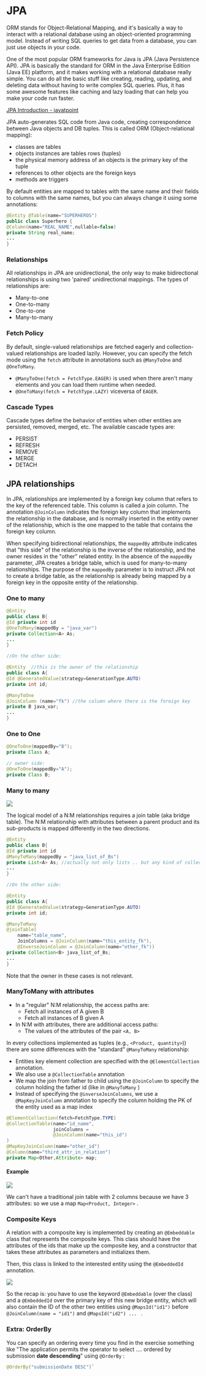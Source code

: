 # JPA

ORM stands for Object-Relational Mapping, and it's basically a way to interact with a relational database using an object-oriented programming model. Instead of writing SQL queries to get data from a database, you can just use objects in your code.

One of the most popular ORM frameworks for Java is JPA (Java Persistence API). JPA is basically the standard for ORM in the Java Enterprise Edition (Java EE) platform, and it makes working with a relational database really simple. You can do all the basic stuff like creating, reading, updating, and deleting data without having to write complex SQL queries. Plus, it has some awesome features like caching and lazy loading that can help you make your code run faster.

[JPA Introduction - javatpoint](https://www.javatpoint.com/jpa-introduction)

JPA auto-generates SQL code from Java code, creating correspondence between Java objects and DB tuples. This is called ORM (Object-relational mapping): 

- classes are tables
- objects instances are tables rows (tuples)
- the physical memory address of an objects is the primary key of the tuple 
- references to other objects are the foreign keys 
- methods are triggers 

By default entities are mapped to tables with the same name and their fields to columns with the same names, but you can always change it using some annotations: 

````Java
@Entity @Table(name="SUPERHEROS")
public class Superhero {
@Column(name="REAL_NAME",nullable=false)
private String real_name;
...
}
````

### Relationships

All relationships in JPA are unidirectional, the only way to make bidirectional relationships is using two 'paired' unidirectional mappings. The types of relationships are:

- Many-to-one 
- One-to-many
- One-to-one
- Many-to-many

### Fetch Policy 

By default, single-valued relationships are fetched eagerly and collection-valued relationships are loaded lazily. However, you can specify the fetch mode using the `fetch` attribute in annotations such as `@ManyToOne` and `@OneToMany`.

- `@ManyToOne(fetch = FetchType.EAGER)` is used when there aren't many elements and you can load them runtime when needed. 
- `@OneToMany(fetch = FetchType.LAZY)` viceversa of `EAGER`.

### Cascade Types

Cascade types define the behavior of entities when other entities are persisted, removed, merged, etc. The available cascade types are:

-   PERSIST
-   REFRESH
-   REMOVE
-   MERGE
-   DETACH

## JPA relationships

In JPA, relationships are implemented by a foreign key column that refers to the key of the referenced table. This column is called a join column. The annotation `@JoinColumn` indicates the foreign key column that implements the relationship in the database, and is normally inserted in the entity owner of the relationship, which is the one mapped to the table that contains the foreign key column.

When specifying bidirectional relationships, the `mappedBy` attribute indicates that "this side" of the relationship is the inverse of the relationship, and the owner resides in the "other" related entity. In the absence of the `mappedBy` parameter, JPA creates a bridge table, which is used for many-to-many relationships. The purpose of the `mappedBy` parameter is to instruct JPA not to create a bridge table, as the relationship is already being mapped by a foreign key in the opposite entity of the relationship.

### One to many

````Java
@Entity
public class B{
@Id private int id
@OneToMany(mappedBy = "java_var")
private Collection<A> As; 
...
}

//On the other side:

@Entity  //this is the owner of the relationship
public class A{ 
@Id @GeneratedValue(strategy=GenerationType.AUTO)
private int id;

@ManyToOne 
@JoinColumn (name="fk") //the column where there is the foreign key
private B java_var;
...
}
````

### One to One
  
````Java
@OneToOne(mappedBy="B");
private Class A;

// owner side:
@OneToOne(mappedBy="A");
private Class B;
````


### Many to many 

![](28c0ea1c55838e3965de693820210f32.png)

The logical model of a N:M relationships requires a join table (aka bridge table). The N:M relationship with attributes between a parent product and its sub-products is mapped differently in the two directions.

````Java
@Entity
public class B{
@Id private int id
@ManyToMany(mappedBy = "java_list_of_Bs")
private List<A> As; //actually not only lists .. but any kind of collections 
...
}

//On the other side:

@Entity
public class A{
@Id @GeneratedValue(strategy=GenerationType.AUTO)
private int id;

@ManyToMany
@joinTable(
	name="table_name",
	JoinColumns = @JoinColumn(name="this_entity_fk"),
	@InverseJoinColumn = @JoinColumn(name="other_fk"))
private Collection<B> java_list_of_Bs;
...
}
````

Note that the owner in these cases is not relevant.

### ManyToMany with attributes

- In a "regular" N:M relationship, the access paths are:
    - Fetch all instances of A given B 
    - Fetch all instances of B given A
- In N:M with attributes, there are additional access paths:
    - The values of the attributes of the pair `<A, B>`

In every collections implemented as tuples (e.g., `<Product, quantity>`)) there are some differences with the "standard" `@ManyToMany` relationship:

- Entities key element collection are specified with the `@ElementCollection` annotation. 
- We also use a `@CollectionTable` annotation
- We map the join from father to child using the `@JoinColumn` to specify the column holding the father id (like in `@ManyToMany` )
- Instead of specifying the `@inverseJoinColumns`, we use a `@MapKeyJoinColumn` annotation to specify the column holding the PK of the entity used as a map index

````Java
@ElementCollection(fetch=FetchType.TYPE)
@CollectionTable(name="id_name",
				 joinColumns =
				 @JoinColumn(name="this_id")
)
@MapKeyJoinColumn(name="other_id")
@Column(name="third_attr_in_relation")
private Map<Other,Attribute> map;
````


#### Example

![](images/bdcabc300e2f04d22f42820390bc3837.png)

We can't have a traditional join table with 2 columns because we have 3 attributes: so we use a map ```Map<Product, Integer>``` . 
  

### Composite Keys  

A relation with a composite key is implemented by creating an `@Embeddable` class that represents the composite keys. This class should have the attributes of the ids that make up the composite key, and a constructor that takes these attributes as parameters and initializes them.

Then, this class is linked to the interested entity using the `@EmbeddedId` annotation. 

![](8203f24642a8f73d408d4a52bf5bd820.png)

So the recap is: you have to use the keyword ```@Embeddable``` (over the class) and a ```@EmbeddedId``` over the primary key of this new bridge entity, which will also contain the ID of the other two entities using ```@MapsId("id1")``` before  ```@JoinColumn(name = "id1")``` and ```@MapsId("id2") ... ``` . 
 
### Extra: OrderBy 

You can specify an ordering every time you find in the exercise something like "The application permits the operator to select .... ordered by submission **date descending**" using `@OrderBy` : 

````Java
@OrderBy("submissionDate DESC")`
````
